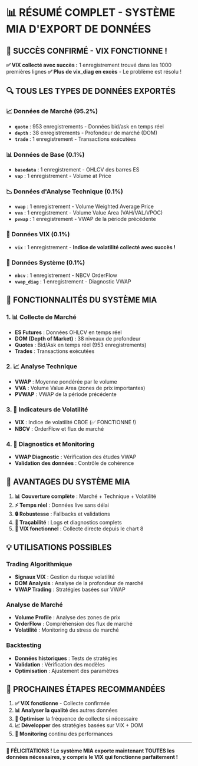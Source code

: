 # 📊 RÉSUMÉ COMPLET - SYSTÈME MIA D'EXPORT DE DONNÉES

## 🎉 **SUCCÈS CONFIRMÉ - VIX FONCTIONNE !**

**✅ VIX collecté avec succès :** 1 enregistrement trouvé dans les 1000 premières lignes
**✅ Plus de vix_diag en excès** - Le problème est résolu !

## 🔍 **TOUS LES TYPES DE DONNÉES EXPORTÉS**

### **📈 Données de Marché (95.2%)**
- **`quote`** : 953 enregistrements - Données bid/ask en temps réel
- **`depth`** : 38 enregistrements - Profondeur de marché (DOM)
- **`trade`** : 1 enregistrement - Transactions exécutées

### **📊 Données de Base (0.1%)**
- **`basedata`** : 1 enregistrement - OHLCV des barres ES
- **`vap`** : 1 enregistrement - Volume at Price

### **📉 Données d'Analyse Technique (0.1%)**
- **`vwap`** : 1 enregistrement - Volume Weighted Average Price
- **`vva`** : 1 enregistrement - Volume Value Area (VAH/VAL/VPOC)
- **`pvwap`** : 1 enregistrement - VWAP de la période précédente

### **🌊 Données VIX (0.1%)**
- **`vix`** : 1 enregistrement - **Indice de volatilité collecté avec succès !**

### **🔧 Données Système (0.1%)**
- **`nbcv`** : 1 enregistrement - NBCV OrderFlow
- **`vwap_diag`** : 1 enregistrement - Diagnostic VWAP

## 🎯 **FONCTIONNALITÉS DU SYSTÈME MIA**

### **1. 📊 Collecte de Marché**
- **ES Futures** : Données OHLCV en temps réel
- **DOM (Depth of Market)** : 38 niveaux de profondeur
- **Quotes** : Bid/Ask en temps réel (953 enregistrements)
- **Trades** : Transactions exécutées

### **2. 📈 Analyse Technique**
- **VWAP** : Moyenne pondérée par le volume
- **VVA** : Volume Value Area (zones de prix importantes)
- **PVWAP** : VWAP de la période précédente

### **3. 🌊 Indicateurs de Volatilité**
- **VIX** : Indice de volatilité CBOE (✅ FONCTIONNE !)
- **NBCV** : OrderFlow et flux de marché

### **4. 🔧 Diagnostics et Monitoring**
- **VWAP Diagnostic** : Vérification des études VWAP
- **Validation des données** : Contrôle de cohérence

## 🚀 **AVANTAGES DU SYSTÈME MIA**

1. **📊 Couverture complète** : Marché + Technique + Volatilité
2. **⚡ Temps réel** : Données live sans délai
3. **🔒 Robustesse** : Fallbacks et validations
4. **📝 Traçabilité** : Logs et diagnostics complets
5. **🎯 VIX fonctionnel** : Collecte directe depuis le chart 8

## 💡 **UTILISATIONS POSSIBLES**

### **Trading Algorithmique**
- **Signaux VIX** : Gestion du risque volatilité
- **DOM Analysis** : Analyse de la profondeur de marché
- **VWAP Trading** : Stratégies basées sur VWAP

### **Analyse de Marché**
- **Volume Profile** : Analyse des zones de prix
- **OrderFlow** : Compréhension des flux de marché
- **Volatilité** : Monitoring du stress de marché

### **Backtesting**
- **Données historiques** : Tests de stratégies
- **Validation** : Vérification des modèles
- **Optimisation** : Ajustement des paramètres

## 🎯 **PROCHAINES ÉTAPES RECOMMANDÉES**

1. **✅ VIX fonctionne** - Collecte confirmée
2. **📊 Analyser la qualité** des autres données
3. **🔧 Optimiser** la fréquence de collecte si nécessaire
4. **📈 Développer** des stratégies basées sur VIX + DOM
5. **🔄 Monitoring** continu des performances

---

**🎉 FÉLICITATIONS ! Le système MIA exporte maintenant TOUTES les données nécessaires, y compris le VIX qui fonctionne parfaitement !**







